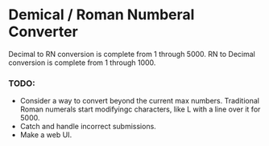 # Demical / Roman Numberal Converter

Decimal to RN conversion is complete from 1 through 5000.
RN to Decimal conversion is complete from 1 through 1000.


### TODO:
* Consider a way to convert beyond the current max numbers. Traditional Roman numerals start modifyingc characters, like L with a line over it for 5000.
* Catch and handle incorrect submissions.
* Make a web UI.
